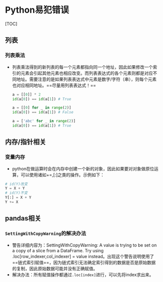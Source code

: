 # Python易犯错误

[TOC]

## 列表

### 列表乘法

- 列表乘法得到的新列表的每一个元素都指向同一个地址，因此如果修改一个索引的元素会引起其他元素也相应改变。而列表表达式的各个元素则都是对应不同地址。需要注意的是如果列表表达式中元素是数字/字符（串），则每个元素也对应相同地址。==尽量用列表表达式！==

  ```python
  a = [[0]] * 2
  id(a[0]) == id(a[1]) # True
  
  a = [[0] for _ in range(2)]
  id(a[0]) == id(a[1]) # False
  
  a = ['abc' for _ in range(2)]
  id(a[0]) == id(a[1]) # True
  ```


## 内存/指针相关

### 变量内存

- python在做运算时会在内存中创建一个新的对象，因此如果要对对象做原位运算，可以使用诸如+=,[:]之类的操作。示例如下：

```python
# id(Y)改变
Y = X + Y
# id(Y)不变
Y[:] = X + Y
Y += X
```

## pandas相关

### `SettingWithCopyWarning`的解决办法

- 警告详细内容为：SettingWithCopyWarning: A value is trying to be set on a copy of a slice from a DataFrame. Try using .loc[row_indexer,col_indexer] = value instead。出现这个警告说明使用了==链式索引赋值==，因为链式索引无法确定索引得到的数据是否是原始数据的复制，因此原始数据可能并没有正确赋值。
- 解决办法：所有赋值操作都通过`.loc[index]`进行，可以先将index求出来。
